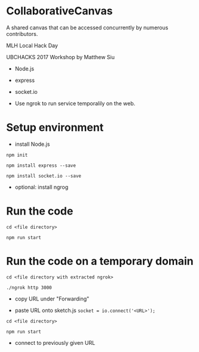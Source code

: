# CollaborativeCanvas
A shared canvas that can be accessed concurrently by numerous contributors.

MLH Local Hack Day 

UBCHACKS 2017 Workshop by Matthew Siu

- Node.js

- express

- socket.io

- Use ngrok to run service temporalily on the web.

# Setup environment
- install Node.js

`npm init`

`npm install express --save`

`npm install socket.io --save`

- optional: install ngrog

# Run the code
`cd <file directory>`

`npm run start`

# Run the code on a temporary domain
`cd <file directory with extracted ngrok>`

`./ngrok http 3000`

- copy URL under "Forwarding"

- paste URL onto sketch.js `socket = io.connect('<URL>');`

`cd <file directory>`

`npm run start`

- connect to previously given URL

